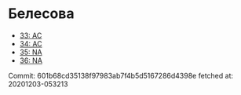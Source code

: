 # Белесова
- [33: AC](33.md)
- [34: AC](34.md)
- [35: NA](35.md)
- [36: NA](36.md)

Commit: 601b68cd35138f97983ab7f4b5d5167286d4398e
 fetched at: 20201203-053213
